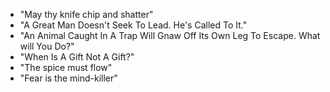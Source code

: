 * "May thy knife chip and shatter"
* "A Great Man Doesn't Seek To Lead. He's Called To It."
* "An Animal Caught In A Trap Will Gnaw Off Its Own Leg To Escape. What will You Do?"
* "When Is A Gift Not A Gift?"
* "The spice must flow"
* "Fear is the mind-killer"

